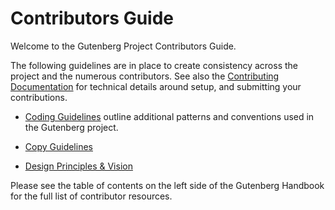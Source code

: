 # Contributors Guide

Welcome to the Gutenberg Project Contributors Guide.

The following guidelines are in place to create consistency across the project and the numerous contributors. See also the [Contributing Documentation](https://github.com/WordPress/gutenberg/blob/master/CONTRIBUTING.md) for technical details around setup, and submitting your contributions.


* [Coding Guidelines](../contributors/coding-guidelines.md) outline additional patterns and conventions used in the Gutenberg project.

* [Copy Guidelines](../contributors/copy-guide.md)

* [Design Principles & Vision](../contributors/design.md)


Please see the table of contents on the left side of the Gutenberg Handbook for the full list of contributor resources.
